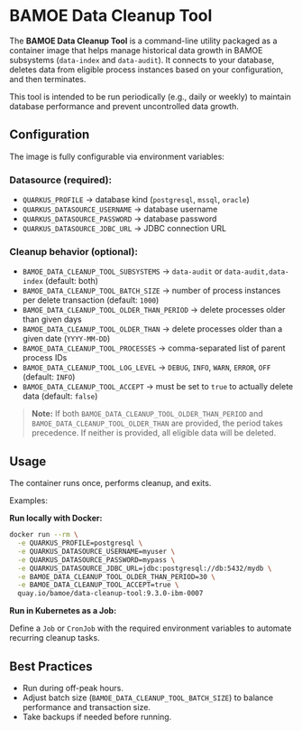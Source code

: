 # BAMOE Data Cleanup Tool

The **BAMOE Data Cleanup Tool** is a command-line utility packaged as a container image that helps manage historical data growth in BAMOE subsystems (`data-index` and `data-audit`).
It connects to your database, deletes data from eligible process instances based on your configuration, and then terminates.

This tool is intended to be run periodically (e.g., daily or weekly) to maintain database performance and prevent uncontrolled data growth.

## Configuration

The image is fully configurable via environment variables:

### Datasource (required):

  * `QUARKUS_PROFILE` → database kind (`postgresql`, `mssql`, `oracle`)
  * `QUARKUS_DATASOURCE_USERNAME` → database username
  * `QUARKUS_DATASOURCE_PASSWORD` → database password
  * `QUARKUS_DATASOURCE_JDBC_URL` → JDBC connection URL

### Cleanup behavior (optional):

  * `BAMOE_DATA_CLEANUP_TOOL_SUBSYSTEMS` → `data-audit` or `data-audit,data-index` (default: both)
  * `BAMOE_DATA_CLEANUP_TOOL_BATCH_SIZE` → number of process instances per delete transaction (default: `1000`)
  * `BAMOE_DATA_CLEANUP_TOOL_OLDER_THAN_PERIOD` → delete processes older than given days
  * `BAMOE_DATA_CLEANUP_TOOL_OLDER_THAN` → delete processes older than a given date (`YYYY-MM-DD`)
  * `BAMOE_DATA_CLEANUP_TOOL_PROCESSES` → comma-separated list of parent process IDs
  * `BAMOE_DATA_CLEANUP_TOOL_LOG_LEVEL` → `DEBUG`, `INFO`, `WARN`, `ERROR`, `OFF` (default: `INFO`)
  * `BAMOE_DATA_CLEANUP_TOOL_ACCEPT` → must be set to `true` to actually delete data (default: `false`)

> **Note:** If both `BAMOE_DATA_CLEANUP_TOOL_OLDER_THAN_PERIOD` and `BAMOE_DATA_CLEANUP_TOOL_OLDER_THAN` are provided, the period takes precedence. If neither is provided, all eligible data will be deleted.

## Usage

The container runs once, performs cleanup, and exits.

Examples:

**Run locally with Docker:**

```bash
docker run --rm \
  -e QUARKUS_PROFILE=postgresql \
  -e QUARKUS_DATASOURCE_USERNAME=myuser \
  -e QUARKUS_DATASOURCE_PASSWORD=mypass \
  -e QUARKUS_DATASOURCE_JDBC_URL=jdbc:postgresql://db:5432/mydb \
  -e BAMOE_DATA_CLEANUP_TOOL_OLDER_THAN_PERIOD=30 \
  -e BAMOE_DATA_CLEANUP_TOOL_ACCEPT=true \
  quay.io/bamoe/data-cleanup-tool:9.3.0-ibm-0007
```

**Run in Kubernetes as a Job:**

Define a `Job` or `CronJob` with the required environment variables to automate recurring cleanup tasks.

## Best Practices

* Run during off-peak hours.
* Adjust batch size (`BAMOE_DATA_CLEANUP_TOOL_BATCH_SIZE`) to balance performance and transaction size.
* Take backups if needed before running.
